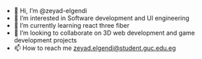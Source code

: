 - 👋 Hi, I’m @zeyad-elgendi
- 👀 I’m interested in Software development and UI engineering
- 🌱 I’m currently learning react three fiber
- 💞️ I’m looking to collaborate on 3D web development and game development projects
- 📫 How to reach me zeyad.elgendi@student.guc.edu.eg

<!---
zeyad-elgendi/zeyad-elgendi is a ✨ special ✨ repository because its `README.md` (this file) appears on your GitHub profile.
You can click the Preview link to take a look at your changes.
--->
